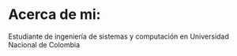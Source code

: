 # Acerca de mi:
  
  Estudiante de ingeniería de sistemas y computación en Universidad Nacional de Colombia
